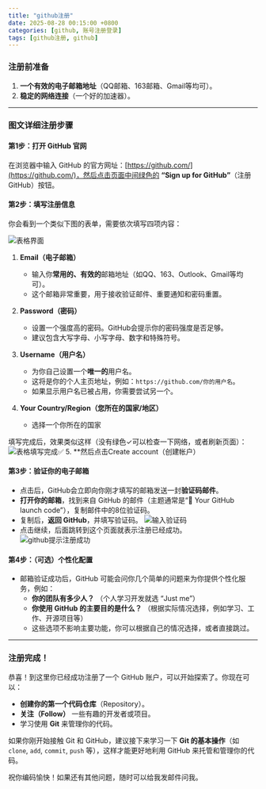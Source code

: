 ```yaml
---
title: "github注册"
date: 2025-08-28 00:15:00 +0800
categories: [github, 账号注册登录]
tags: [github注册, github] 
---
```


### 注册前准备
1.  **一个有效的电子邮箱地址**（QQ邮箱、163邮箱、Gmail等均可）。
2.  **稳定的网络连接**（一个好的加速器）。

---

### 图文详细注册步骤

#### 第1步：打开 GitHub 官网
在浏览器中输入 GitHub 的官方网址：[https://github.com/](https://github.com/)，然后点击页面中间绿色的 **“Sign up for GitHub”**（注册GitHub）按钮。
#### 第2步：填写注册信息

你会看到一个类似下图的表单，需要依次填写四项内容：

![表格界面](https://p2.a.yximgs.com/ufile/atlas/NTIyMzMzMTMxNDkwNzM4MjIzOF8xNzU2MzEwMjc4OTEy_0.jpg)

1.  **Email（电子邮箱）**
    *   输入你**常用的、有效的**邮箱地址（如QQ、163、Outlook、Gmail等均可）。
    *   这个邮箱非常重要，用于接收验证邮件、重要通知和密码重置。

2.  **Password（密码）**
    *   设置一个强度高的密码。GitHub会提示你的密码强度是否足够。
    *   建议包含大写字母、小写字母、数字和特殊符号。

3.  **Username（用户名）**
    *   为你自己设置一个**唯一的**用户名。
    *   这将是你的个人主页地址，例如：`https://github.com/你的用户名`。
    *   如果显示用户名已被占用，你需要尝试另一个。

4.  **Your Country/Region（您所在的国家/地区）**
    *   选择一个你所在的国家

填写完成后，效果类似这样（没有绿色✓可以检查一下网络，或者刷新页面）：
![表格填写完成✅](https://p2.a.yximgs.com/ufile/atlas/NTIyMzMzMTMxNDkwNzM4MjIzOF8xNzU2MzEwMjc4OTEy_1.jpg)
5.  **然后点击Create account（创建帐户）

#### 第3步：验证你的电子邮箱

*   点击后，GitHub会立即向你刚才填写的邮箱发送一封**验证码邮件**。
*   **打开你的邮箱**，找到来自 GitHub 的邮件（主题通常是“🚀 Your GitHub launch code”），复制邮件中的8位验证码。
*   复制后，**返回 GitHub**，并填写验证码。
![输入验证码](https://p2.a.yximgs.com/ufile/atlas/NTIyMzMzMTMxNDkwNzM4MjIzOF8xNzU2MzEwMjc4OTEy_2.jpg)
*   点击继续，后面跳转到这个页面就表示注册已经成功。
![github提示注册成功](https://p2.a.yximgs.com/ufile/atlas/NTIyMzMzMTMxNDkwNzM4MjIzOF8xNzU2MzEwMjc4OTEy_3.jpg)

#### 第4步：（可选）个性化配置

*   邮箱验证成功后，GitHub 可能会问你几个简单的问题来为你提供个性化服务，例如：
    *   **你的团队有多少人？** （个人学习开发就选 “Just me”）
    *   **你使用 GitHub 的主要目的是什么？** （根据实际情况选择，例如学习、工作、开源项目等）
    *   这些选项不影响主要功能，你可以根据自己的情况选择，或者直接跳过。

---

### 注册完成！

恭喜！到这里你已经成功注册了一个 GitHub 账户，可以开始探索了。你现在可以：

*   **创建你的第一个代码仓库**（Repository）。
*   **关注（Follow）** 一些有趣的开发者或项目。
*   学习使用 **Git** 来管理你的代码。

如果你刚开始接触 Git 和 GitHub，建议接下来学习一下 **Git 的基本操作**（如 `clone`, `add`, `commit`, `push` 等），这样才能更好地利用 GitHub 来托管和管理你的代码。

祝你编码愉快！如果还有其他问题，随时可以给我发邮件问我。